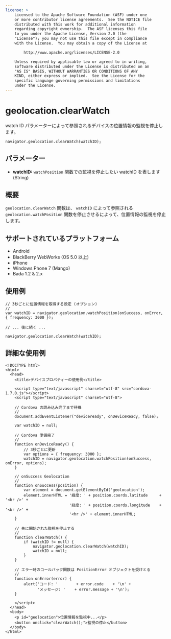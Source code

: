 ```yaml
---
license: >
    Licensed to the Apache Software Foundation (ASF) under one
    or more contributor license agreements.  See the NOTICE file
    distributed with this work for additional information
    regarding copyright ownership.  The ASF licenses this file
    to you under the Apache License, Version 2.0 (the
    "License"); you may not use this file except in compliance
    with the License.  You may obtain a copy of the License at

        http://www.apache.org/licenses/LICENSE-2.0

    Unless required by applicable law or agreed to in writing,
    software distributed under the License is distributed on an
    "AS IS" BASIS, WITHOUT WARRANTIES OR CONDITIONS OF ANY
    KIND, either express or implied.  See the License for the
    specific language governing permissions and limitations
    under the License.
---
```


geolocation.clearWatch
======================

watch ID パラメーターによって参照されるデバイスの位置情報の監視を停止します。

    navigator.geolocation.clearWatch(watchID);

パラメーター
----------

- __watchID:__ `watchPosition` 関数での監視を停止したい watchID を表します (String)

概要
-----------

`geolocation.clearWatch` 関数は、 `watchID` によって参照される `geolocation.watchPosition` 関数を停止させるによって、位置情報の監視を停止します。

サポートされているプラットフォーム
-------------------

- Android
- BlackBerry WebWorks (OS 5.0 以上)
- iPhone
- Windows Phone 7 (Mango)
- Bada 1.2 & 2.x

使用例
-------------

    // 3秒ごとに位置情報を取得する設定 (オプション)
    //
    var watchID = navigator.geolocation.watchPosition(onSuccess, onError, { frequency: 3000 });

    // ... 後に続く ...

    navigator.geolocation.clearWatch(watchID);


詳細な使用例
------------

    <!DOCTYPE html>
    <html>
      <head>
        <title>デバイスプロパティーの使用例</title>

        <script type="text/javascript" charset="utf-8" src="cordova-1.7.0.js"></script>
        <script type="text/javascript" charset="utf-8">

        // Cordova の読み込み完了まで待機
        //
        document.addEventListener("deviceready", onDeviceReady, false);

        var watchID = null;

        // Cordova 準備完了
        //
        function onDeviceReady() {
            // 3秒ごとに更新
            var options = { frequency: 3000 };
            watchID = navigator.geolocation.watchPosition(onSuccess, onError, options);
        }

        // onSuccess Geolocation
        //
        function onSuccess(position) {
            var element = document.getElementById('geolocation');
            element.innerHTML = '緯度: ' + position.coords.latitude     + '<br />' +
                                '経度: ' + position.coords.longitude    + '<br />' +
                                '<hr />' + element.innerHTML;
        }

        // 先に開始された監視を停止する
        //
        function clearWatch() {
            if (watchID != null) {
                navigator.geolocation.clearWatch(watchID);
                watchID = null;
            }
        }

        // エラー時のコールバック関数は PositionError オブジェクトを受けとる
        //
        function onError(error) {
            alert('コード: '        + error.code    + '\n' +
                  'メッセージ: '    + error.message + '\n');
        }

        </script>
      </head>
      <body>
        <p id="geolocation">位置情報を監視中...</p>
        <button onclick="clearWatch();">監視の停止</button>
      </body>
    </html>
